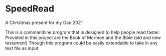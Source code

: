 # SpeedRead
A Christmas present for my Dad 2021

This is a commandline program that is designed to help people read faster.
Provided in this project are the Book of Mormon and the Bible (old and new testament)
Though this program could be easily extendable to take in any text file as input

